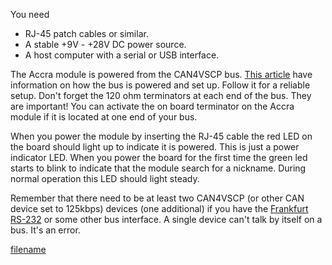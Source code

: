 
You need

  * RJ-45 patch cables or similar.
  * A stable +9V - +28V DC power source.
  * A host computer with a serial or USB interface.

The Accra module is powered from the CAN4VSCP bus. [This
article](https://github.com/grodansparadis/vscp/wiki/Connecting-CAN4VSCP-devices-together)
have information on how the bus is powered and set up. Follow it for a
reliable setup. Don't forget the 120 ohm terminators at each end of the
bus. <span class="underline">They are important\!</span> You can
activate the on board terminator on the Accra module if it is located at
one end of your bus.

When you power the module by inserting the RJ-45 cable the red LED on
the board should light up to indicate it is powered. This is just a
power indicator LED. When you power the board for the first time the
green led starts to blink to indicate that the module search for a
nickname. During normal operation this LED should light steady.

Remember that there need to be <span class="underline">at least
two</span> CAN4VSCP (or other CAN device set to 125kbps) devices (one
additional) if you have the [Frankfurt
RS-232](https://github.com/grodansparadis/can4vscp-frankfurt-rs232)
or some other bus interface. A single device can't talk by
itself on a bus. It's an error.

  
[filename](./bottom-copyright.md ':include')
